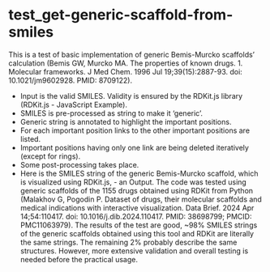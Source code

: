 # test_get-generic-scaffold-from-smiles
This is a test of basic implementation of generic Bemis-Murcko scaffolds’ calculation (Bemis GW, Murcko MA. The properties of known drugs. 1. Molecular frameworks. J Med Chem. 1996 Jul 19;39(15):2887-93. doi: 10.1021/jm9602928. PMID: 8709122).
-	Input is the valid SMILES. Validity is ensured by the RDKit.js library (RDKit.js - JavaScript Example).
-	SMILES is pre-processed as string to make it ‘generic’.
-	Generic string is annotated to highlight the important positions.
-	For each important position links to the other important positions are listed.
-	Important positions having only one link are being deleted iteratively (except for rings).
-	Some post-processing takes place.
-	Here is the SMILES string of the generic Bemis-Murcko scaffold, which is visualized using RDKit.js, - an Output.
The code was tested using generic scaffolds of the 1155 drugs obtained using RDKit from Python (Malakhov G, Pogodin P. Dataset of drugs, their molecular scaffolds and medical indications with interactive visualization. Data Brief. 2024 Apr 14;54:110417. doi: 10.1016/j.dib.2024.110417. PMID: 38698799; PMCID: PMC11063979). The results of the test are good, ~98% SMILES strings of the generic scaffolds obtained using this tool and RDKit are literally the same strings. The remaining 2% probably describe the same structures.
However, more extensive validation and overall testing is needed before the practical usage.
